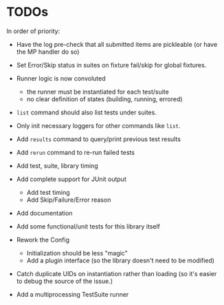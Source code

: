 # TODOs

In order of priority:

- Have the log pre-check that all submitted items are pickleable (or have the MP handler do so)

- Set Error/Skip status in suites on fixture fail/skip for global fixtures.
- Runner logic is now convoluted
  - the runner must be instantiated for each test/suite
  - no clear definition of states (building, running, errored)

- `list` command should also list tests under suites.
- Only init necessary loggers for other commands like `list`.
- Add `results` command to query/print previous test results
- Add `rerun` command to re-run failed tests

- Add test, suite, library timing
- Add complete support for JUnit output
  - Add test timing
  - Add Skip/Failure/Error reason
- Add documentation
- Add some functional/unit tests for this library itself

- Rework the Config
  - Initialization should be less "magic"
  - Add a plugin interface (so the library doesn't need to be modified)
- Catch duplicate UIDs on instantiation rather than loading (so it's easier to debug the source of the issue.)
- Add a multiprocessing TestSuite runner